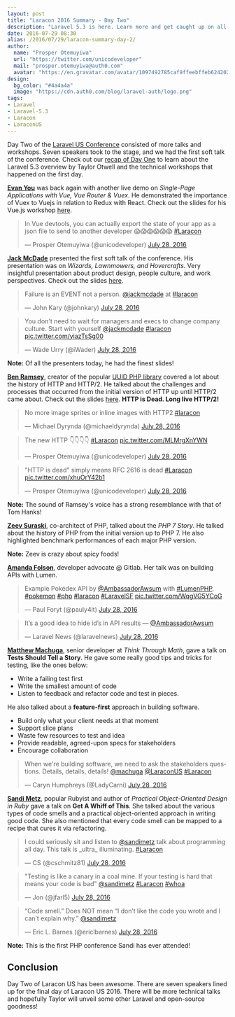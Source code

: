 ```yaml
---
layout: post
title: "Laracon 2016 Summary - Day Two"
description: "Laravel 5.3 is here. Learn more and get caught up on all the news coming out of Laracon US 2016."
date: 2016-07-29 08:30
alias: /2016/07/29/laracon-summary-day-2/
author:
  name: "Prosper Otemuyiwa"
  url: "https://twitter.com/unicodeveloper"
  mail: "prosper.otemuyiwa@auth0.com"
  avatar: "https://en.gravatar.com/avatar/1097492785caf9ffeebffeb624202d8f?s=200"
design:
  bg_color: "#4a4a4a"
  image: "https://cdn.auth0.com/blog/laravel-auth/logo.png"
tags:
- Laravel
- Laravel-5.3
- Laracon
- LaraconUS
---
```


Day Two of the  [Laravel US Conference](http://laracon.us/) consisted of more talks and workshops. Seven speakers took to the stage, and we had the first soft talk of the conference. Check out our [recap of Day One](https://auth0.com/blog/laracon-summary-day-1/) to learn about the Laravel 5.3 overview by Taylor Otwell and the technical workshops that happened on the first day.

**[Evan You](https://twitter.com/youyuxi)** was back again with another live demo on *Single-Page Applications with Vue, Vue Router & Vuex*. He demonstrated the importance of Vuex to Vuejs in relation to Redux with React. Check out the slides for his Vue.js workshop [here](https://docs.google.com/presentation/d/1wZWkSkMBsPtUmiGY8T4MnjCZ6xaKjElkK1MjJoj9C48/edit#slide=id.p).

<blockquote class="twitter-tweet" data-partner="tweetdeck"><p lang="en" dir="ltr">In Vue devtools, you can actually export the state of your app as a json file to send to another developer 😱😱😱😱😱😱 <a href="https://twitter.com/hashtag/Laracon?src=hash">#Laracon</a></p>&mdash; Prosper Otemuyiwa (@unicodeveloper) <a href="https://twitter.com/unicodeveloper/status/758668716808761344">July 28, 2016</a></blockquote>

**[Jack McDade](https://twitter.com/jackmcdade)** presented the first soft talk of the conference. His presentation was on *Wizards, Lawnmowers, and Hovercrafts*. Very insightful presentation about product design, people culture, and work perspectives. Check out the slides [here](https://speakerdeck.com/jackmcdade/wizards-lawnmowers-and-hovercrafts).

<blockquote class="twitter-tweet" data-partner="tweetdeck"><p lang="en" dir="ltr">Failure is an EVENT not a person. <a href="https://twitter.com/jackmcdade">@jackmcdade</a> at <a href="https://twitter.com/hashtag/laracon?src=hash">#laracon</a></p>&mdash; John Kary (@johnkary) <a href="https://twitter.com/johnkary/status/758678689953349632">July 28, 2016</a></blockquote>
<script async src="//platform.twitter.com/widgets.js" charset="utf-8"></script>

<blockquote class="twitter-tweet" data-partner="tweetdeck"><p lang="en" dir="ltr">You don&#39;t need to wait for managers and execs to change company culture. Start with yourself <a href="https://twitter.com/jackmcdade">@jackmcdade</a> <a href="https://twitter.com/hashtag/laracon?src=hash">#laracon</a> <a href="https://t.co/yiazTsSg00">pic.twitter.com/yiazTsSg00</a></p>&mdash; Wade Urry (@iWader) <a href="https://twitter.com/iWader/status/758678224188510208">July 28, 2016</a></blockquote>
<script async src="//platform.twitter.com/widgets.js" charset="utf-8"></script>

**Note:** Of all the presenters today, he had the finest slides!

**[Ben Ramsey](https://twitter.com/ramsey)**, creator of the popular [UUID PHP library](https://github.com/ramsey/uuid) covered a lot about the history of HTTP and HTTP/2. He talked about the challenges and processes that occurred from the initial version of HTTP up until HTTP/2 came about. Check out the slides [here](https://speakerdeck.com/ramsey/http-is-dead-long-live-http2-laracon-2016). **HTTP is Dead. Long live HTTP/2!**

<blockquote class="twitter-tweet" data-partner="tweetdeck"><p lang="en" dir="ltr">No more image sprites or inline images with HTTP2 <a href="https://twitter.com/hashtag/laracon?src=hash">#laracon</a></p>&mdash; Michael Dyrynda (@michaeldyrynda) <a href="https://twitter.com/michaeldyrynda/status/758697391167897600">July 28, 2016</a></blockquote>

<blockquote class="twitter-tweet" data-partner="tweetdeck"><p lang="en" dir="ltr">The new HTTP 👇👇👇👇 <a href="https://twitter.com/hashtag/Laracon?src=hash">#Laracon</a> <a href="https://t.co/MLMrgXnYWN">pic.twitter.com/MLMrgXnYWN</a></p>&mdash; Prosper Otemuyiwa (@unicodeveloper) <a href="https://twitter.com/unicodeveloper/status/758690621750177792">July 28, 2016</a></blockquote>
<script async src="//platform.twitter.com/widgets.js" charset="utf-8"></script>

<blockquote class="twitter-tweet" data-partner="tweetdeck"><p lang="en" dir="ltr">&quot;HTTP is dead&quot; simply means RFC 2616 is dead <a href="https://twitter.com/hashtag/Laracon?src=hash">#Laracon</a> <a href="https://t.co/xhuOrY42b1">pic.twitter.com/xhuOrY42b1</a></p>&mdash; Prosper Otemuyiwa (@unicodeveloper) <a href="https://twitter.com/unicodeveloper/status/758689045568520192">July 28, 2016</a></blockquote>
<script async src="//platform.twitter.com/widgets.js" charset="utf-8"></script>

**Note:** The sound of Ramsey's voice has a strong resemblance with that of Tom Hanks!

**[Zeev Suraski](https://twitter.com/zeevs)**, co-architect of PHP, talked about the *PHP 7 Story*. He talked about the history of PHP from the initial version up to PHP 7. He also highlighted benchmark performances of each major PHP version.

**Note:** Zeev is crazy about spicy foods!

**[Amanda Folson](https://twitter.com/AmbassadaorAwsum)**, developer advocate @ Gitlab. Her talk was on building APIs with Lumen.

<blockquote class="twitter-tweet" data-partner="tweetdeck"><p lang="und" dir="ltr">Example Pokédex API by <a href="https://twitter.com/AmbassadorAwsum">@AmbassadorAwsum</a> with <a href="https://twitter.com/hashtag/LumenPHP?src=hash">#LumenPHP</a>. <a href="https://twitter.com/hashtag/pokemon?src=hash">#pokemon</a> <a href="https://twitter.com/hashtag/php?src=hash">#php</a> <a href="https://twitter.com/hashtag/laracon?src=hash">#laracon</a> <a href="https://twitter.com/hashtag/LaravelSF?src=hash">#LaravelSF</a> <a href="https://t.co/WqgVG5YCoG">pic.twitter.com/WqgVG5YCoG</a></p>&mdash; Paul Foryt (@pauly4it) <a href="https://twitter.com/pauly4it/status/758745145667747843">July 28, 2016</a></blockquote>

<blockquote class="twitter-tweet" data-partner="tweetdeck"><p lang="en" dir="ltr">It’s a good idea to hide id’s in API results — <a href="https://twitter.com/AmbassadorAwsum">@AmbassadorAwsum</a></p>&mdash; Laravel News (@laravelnews) <a href="https://twitter.com/laravelnews/status/758745219944685571">July 28, 2016</a></blockquote>
<script async src="//platform.twitter.com/widgets.js" charset="utf-8"></script>

**[Matthew Machuga](https://twitter.com/machuga)**, senior developer at *Think Through Math*, gave a talk on **Tests Should Tell a Story**. He gave some really good tips and tricks for testing, like the ones below:

* Write a failing test first
* Write the smallest amount of code
* Listen to feedback and refactor code and test in pieces.

He also talked about a **feature-first** approach in building software.

* Build only what your client needs at that moment
* Support slice plans
* Waste few resources to test and idea
* Provide readable, agreed-upon specs for stakeholders
* Encourage collaboration

<blockquote class="twitter-tweet" data-partner="tweetdeck"><p lang="en" dir="ltr">When we&#39;re building software, we need to ask the stakeholders questions. Details, details, details! <a href="https://twitter.com/machuga">@machuga</a> <a href="https://twitter.com/LaraconUS">@LaraconUS</a> <a href="https://twitter.com/hashtag/Laracon?src=hash">#Laracon</a></p>&mdash; Caryn Humphreys (@LadyCarni) <a href="https://twitter.com/LadyCarni/status/758764162977705985">July 28, 2016</a></blockquote>

**[Sandi Metz](https://twitter.com/sandimetz)**, popular Rubyist and author of *Practical Object-Oriented Design in Ruby* gave a talk on **Get A Whiff of This**. She talked about the various types of code smells and a practical object-oriented approach in writing good code. She also mentioned that every code smell can be mapped to a recipe that cures it via refactoring.

<blockquote class="twitter-tweet" data-partner="tweetdeck"><p lang="en" dir="ltr">I could seriously sit and listen to <a href="https://twitter.com/sandimetz">@sandimetz</a> talk about programming all day. This talk is _ultra_ illuminating. <a href="https://twitter.com/hashtag/Laracon?src=hash">#Laracon</a></p>&mdash; CS (@cschmitz81) <a href="https://twitter.com/cschmitz81/status/758781530072289282">July 28, 2016</a></blockquote>
<script async src="//platform.twitter.com/widgets.js" charset="utf-8"></script>

<blockquote class="twitter-tweet" data-partner="tweetdeck"><p lang="en" dir="ltr">&quot;Testing is like a canary in a coal mine. If your testing is hard that means your code is bad&quot; <a href="https://twitter.com/sandimetz">@sandimetz</a> <a href="https://twitter.com/hashtag/Laracon?src=hash">#Laracon</a> <a href="https://twitter.com/hashtag/whoa?src=hash">#whoa</a></p>&mdash; Jon (@jfarl5) <a href="https://twitter.com/jfarl5/status/758779731550605314">July 28, 2016</a></blockquote>

<blockquote class="twitter-tweet" data-partner="tweetdeck"><p lang="en" dir="ltr">“Code smell.” Does NOT mean “I don’t like the code you wrote and I can’t explain why.” <a href="https://twitter.com/sandimetz">@sandimetz</a></p>&mdash; Eric L. Barnes (@ericlbarnes) <a href="https://twitter.com/ericlbarnes/status/758773060182810624">July 28, 2016</a></blockquote>

**Note:** This is the first PHP conference Sandi has ever attended!

## Conclusion

Day Two of Laracon US has been awesome. There are seven speakers lined up for the final day of Laracon US 2016. There will be more technical talks and hopefully Taylor will unveil some other Laravel and open-source goodness!
